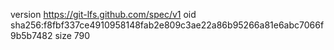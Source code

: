 version https://git-lfs.github.com/spec/v1
oid sha256:f8fbf337ce4910958148fab2e809c3ae22a86b95266a81e6abc7066f9b5b7482
size 790
